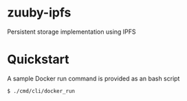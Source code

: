 # zuuby-ipfs
Persistent storage implementation using IPFS

# Quickstart
A sample Docker run command is provided as an bash script

```bash
$ ./cmd/cli/docker_run
```
